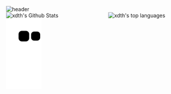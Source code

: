 <img src="https://i.imgur.com/BAaJBKC.png" alt="header">

<div style="display:flex;justify-content:space-between;align-items:center;width:100%">
  <img style="width:45%" alt="xdth's Github Stats" src="https://github-readme-stats.vercel.app/api?username=xdth&show_icons=true&theme=tokyonight&hide=contribs">
  <img style="width:45%" alt="xdth's top languages" src="https://github-readme-stats.vercel.app/api/top-langs/?username=xdth&layout=compact&theme=tokyonight">
</div>

<img align="center" alt="Snake animation" src="https://github.com/rafaballerini/rafaballerini/blob/output/github-contribution-grid-snake.svg">
